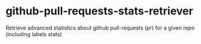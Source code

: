 # github-pull-requests-stats-retriever
Retrieve advanced statistics about github pull-requests (pr) for a given repo (including labels stats)
